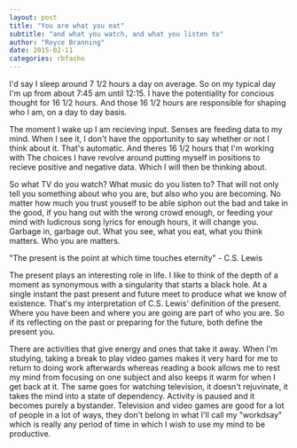 ```yaml
---
layout: post
title: "You are what you eat"
subtitle: "and what you watch, and what you listen to"
author: "Royce Branning"
date: 2015-02-11 
categories: rbfasho
---
```


I'd say I sleep around 7 1/2 hours a day on average. So on my typical day I'm up from about 7:45 am until 12:15. I have the potentiality for concious thought for 16 1/2 hours. And those 16 1/2 hours are responsible for shaping who I am, on a day to day basis.

The moment I wake up I am recieving input. Senses are feeding data to my mind. When I see it, I don't have the opportunity to say whether or not I think about it. That's automatic. And theres 16 1/2 hours that I'm working with The choices I have revolve around putting myself in positions to recieve positive and negative data. Which I will then be thinking about.

So what TV do you watch? What music do you listen to? That will not only tell you something about who you are, but also who you are becoming. No matter how much you trust youself to be able siphon out the bad and take in the good, if you hang out with the wrong crowd enough, or feeding your mind with ludicrous song lyrics for enough hours, it will change you. Garbage in, garbage out. What you see, what you eat, what you think matters. Who you are matters.


"The present is the point at which time touches eternity" - C.S. Lewis

The present plays an interesting role in life. I like to think of the depth of a moment as synonymous with a singularity that starts a black hole. At a single instant the past present and future meet to produce what we know of existence. That's my interpretation of C.S. Lewis' definition of the present. Where you have been and where you are going are part of who you are. So if its reflecting on the past or preparing for the future, both define the present you. 

There are activities that give energy and ones that take it away. When I'm studying, taking a break to play video games makes it very hard for me to return to doing work afterwards whereas reading a book allows me to rest my mind from focusing on one subject and also keeps it warm for when I get back at it. The same goes for watching television, it doesn't rejuvinate, it takes the mind into a state of dependency. Activity is paused and it becomes purely a bystander. Television and video games are good for a lot of people in a lot of ways, they don't belong in what I'll call my "workdsay" which is really any period of time in which I wish to use my mind to be productive. 